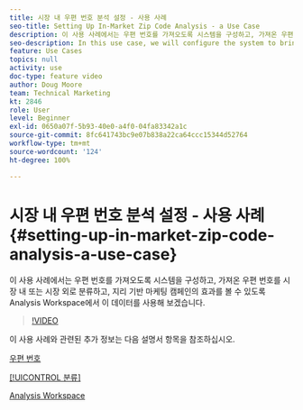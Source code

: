 ```yaml
---
title: 시장 내 우편 번호 분석 설정 - 사용 사례
seo-title: Setting Up In-Market Zip Code Analysis - a Use Case
description: 이 사용 사례에서는 우편 번호를 가져오도록 시스템을 구성하고, 가져온 우편 번호를 시장 내 또는 시장 외로 분류하고, 지리 기반 마케팅 캠페인의 효과를 볼 수 있도록 Analysis Workspace에서 이 데이터를 사용해 보겠습니다.
seo-description: In this use case, we will configure the system to bring in zip codes, classify them as in-market or out-of-market, and then use this data in Analysis Workspace so that we can see the effectiveness of our geo-targeted marketing campaigns.
feature: Use Cases
topics: null
activity: use
doc-type: feature video
author: Doug Moore
team: Technical Marketing
kt: 2846
role: User
level: Beginner
exl-id: 0650a07f-5b93-40e0-a4f0-04fa83342a1c
source-git-commit: 8fc641743bc9e07b838a22ca64ccc15344d52764
workflow-type: tm+mt
source-wordcount: '124'
ht-degree: 100%

---
```


# 시장 내 우편 번호 분석 설정 - 사용 사례 {#setting-up-in-market-zip-code-analysis-a-use-case}

이 사용 사례에서는 우편 번호를 가져오도록 시스템을 구성하고, 가져온 우편 번호를 시장 내 또는 시장 외로 분류하고, 지리 기반 마케팅 캠페인의 효과를 볼 수 있도록 Analysis Workspace에서 이 데이터를 사용해 보겠습니다.

>[!VIDEO](https://video.tv.adobe.com/v/35564/?quality=12&learn=on&captions=kor)

이 사용 사례와 관련된 추가 정보는 다음 설명서 항목을 참조하십시오.

[우편 번호](https://experienceleague.adobe.com/docs/analytics/components/dimensions/zip-code.html?lang=ko)

[[!UICONTROL 분류]](https://experienceleague.adobe.com/docs/analytics/components/classifications/c-classifications.html?lang=ko)

[Analysis Workspace](https://experienceleague.adobe.com/docs/analytics/analyze/analysis-workspace/home.html?lang=ko)
